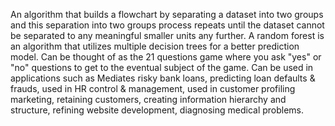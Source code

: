 An algorithm that builds a flowchart by separating a dataset into two groups and this separation into two groups process repeats until the dataset cannot be separated to any meaningful smaller units any further. 
A random forest is an algorithm that utilizes multiple decision trees for a better prediction model. Can be thought of as the 21 questions game where you ask "yes" or "no" questions to get to the eventual subject of the game. Can be used in applications such as Mediates risky bank loans, predicting loan defaults & frauds, used in HR control & management, used in customer profiling marketing, retaining customers, creating information hierarchy and structure, refining website development, diagnosing medical problems.
